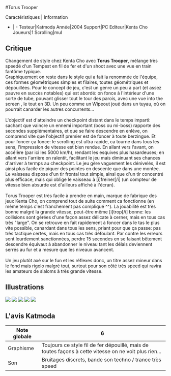#Torus Trooper

Caractéristiques | Information
- | -
Testeur|Katmoda
Année|2004
Support|PC
Editeur|Kenta Cho
Joueurs|1
Scrolling|mul

## Critique
Changement de style chez Kenta Cho avec <b>Torus Trooper</b>, mélange très speedé d'un Tempest en fil de fer et d'un shoot avec une vue en train fantôme typique. <br/>Graphiquement on reste dans le style qui a fait la renommée de l'équipe, ces formes géométriques simples et filaires, toutes géométriques et dépouillées. Pour le concept de jeu, c'est un genre un peu à part (et assez pauvre en succès notables) qui est abordé: on fonce à l'intérieur d'une sorte de tube, pouvant glisser tout le tour des parois, avec une vue into the screen , le tout en 3D. Un peu comme un Wipeout joué dans un tuyau, où on pourrait canarder les autres concurrents...<br/><br/>L'objectif est d'atteindre un checkpoint distant dans le temps imparti: sachant que vaincre un ennemi important (boss ou mi-boss) rapporte des secondes supplémentaires, et que se faire descendre en enlève, on comprend vite que l'objectif premier est de foncer à toute berzingue. Et pour foncer ça fonce: le scrolling est ultra rapide, ca tourne dans tous les sens, l'impression de vitesse est bien rendue. En allant vers l'avant, on accélère (par ici les 5000 km/h), rendant les esquives plus hasardeuses; en allant vers l'arrière on ralentit, facilitant le jeu mais diminuant ses chances d'arriver à termps au checkpoint. Le jeu gère vaguement les dénivelés, il est ainsi plus facile de piquer des pointes en descente que dans une montée. Le vaisseau dispose d'un tir frontal tout simple, ainsi que d'un tir concentré plus efficace, mais qui oblige le vaisseau à [i]freiner[/i] (un compteur de vitesse bien absurde est d'ailleurs affiché à l'écran).<br/><br/>Torus Trooper est très facile à prendre en main, marque de fabrique des jeux Kenta Cho, on comprend tout de suite comment ca fonctionne (en même temps c'est franchement pas compliqué ^^). La jouabilité est très bonne malgré la grande vitesse, peut-être même [i]trop[/i] bonne: les collisions sont gérées d'une façon assez délicate à cerner, mais en tous cas très "large". On se retrouve en fait rapidement à foncer dans le tas le plus vite possible, canardant dans tous les sens, priant pour que ça passe: pas très tactique certes, mais en tous cas très défoulant. Par contre les erreurs sont lourdement sanctionnées, perdre 15 secondes en se faisant bêtement descendre équivaut à abandonner le niveau tant les délais deviennent serrés au fur et a mesure que les niveaux avancent.<br/><br/>Un jeu plutôt axé sur le fun et les réflexes donc, un titre assez mineur dans le fond mais rigolo malgré tout, surtout pour son côté très speed qui ravira les amateurs de slaloms à très grande vitesse.

## Illustrations
![](http://www.shmup.com/images/thumbs/img_fiche_1_723.gif)
![](http://www.shmup.com/images/thumbs/img_fiche_2_723.gif)
![](http://www.shmup.com/images/thumbs/img_fiche_3_723.gif)
![](http://www.shmup.com/images/thumbs/img_fiche_4_723.gif)
![](http://www.shmup.com/images/thumbs/img_fiche_5_723.gif)

## L'avis Katmoda
Note globale|6
-|-
Graphisme|Toujours ce style fil de fer dépouillé, mais de toutes façons à cette vitesse on ne voit plus rien...
Son|Bruitages discrets, bande son techno / trance très speed

